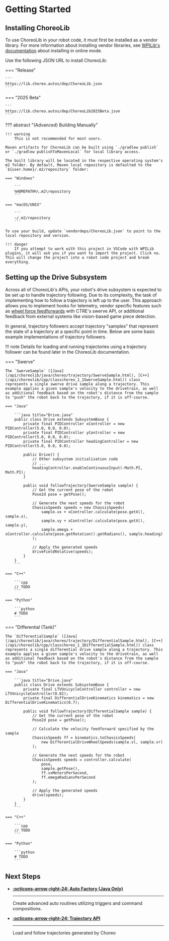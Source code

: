 # Getting Started

## Installing ChoreoLib

To use ChoreoLib in your robot code, it must first be installed as a vendor library. For more information about installing vendor libraries, see [WPILib's documentation](https://docs.wpilib.org/en/stable/docs/software/vscode-overview/3rd-party-libraries.html#installing-libraries) about installing in online mode. 

Use the following JSON URL to install ChoreoLib:

=== "Release"

    ```
    https://lib.choreo.autos/dep/ChoreoLib.json
    ```

=== "2025 Beta"

    ```
    https://lib.choreo.autos/dep/ChoreoLib2025Beta.json
    ```

??? abstract "(Advanced) Building Manually"

    !!! warning
        This is not recommended for most users.

    Maven artifacts for ChoreoLib can be built using `./gradlew publish` or `./gradlew publishToMavenLocal` for local library access.

    The built library will be located in the respective operating system's m2 folder. By default, Maven local repository is defaulted to the `${user.home}/.m2/repository` folder:

    === "Windows"

        ```
        %HOMEPATH%\.m2\repository
        ```

    === "macOS/UNIX"

        ```
        ~/.m2/repository
        ```

    To use your build, update `vendordeps/ChoreoLib.json` to point to the local repository and version.

    !!! danger
        If you attempt to work with this project in VSCode with WPILib plugins, it will ask you if you want to import the project. Click no. This will change the project into a robot code project and break everything.

## Setting up the Drive Subsystem

Across all of ChoreoLib's APIs, your robot's drive subsystem is expected to be set up to handle trajectory following. Due to its complexity, the task of implementing how to follow a trajectory is left up to the user. This approach allows you to implement hooks for telemetry, vendor specific features such as [wheel force feedforwards](https://github.com/CrossTheRoadElec/Phoenix6-Examples/blob/main/java/SwerveWithChoreo/src/main/java/frc/robot/subsystems/CommandSwerveDrivetrain.java#L196-L215) with CTRE's swerve API, or additional feedback from external systems like vision-based game piece detection.

In general, trajectory followers accept trajectory "samples" that represent the state of a trajectory at a specific point in time. Below are some basic example implementations of trajectory followers.

!!! note
    Details for loading and running trajectories using a trajectory follower can be found later in the ChoreoLib documentation.

=== "Swerve"

    The `SwerveSample` ([Java](/api/choreolib/java/choreo/trajectory/SwerveSample.html), [C++](/api/choreolib/cpp/classchoreo_1_1SwerveSample.html)) class represents a single swerve drive sample along a trajectory. This example applies a given sample's velocity to the drivetrain, as well as additional feedback based on the robot's distance from the sample to "push" the robot back to the trajectory, if it is off-course.

    === "Java"

        ```java title="Drive.java"
        public class Drive extends SubsystemBase {
            private final PIDController xController = new PIDController(5.0, 0.0, 0.0);
            private final PIDController yController = new PIDController(5.0, 0.0, 0.0);
            private final PIDController headingController = new PIDController(5.0, 0.0, 0.0);

            public Drive() {
                // Other subsystem initialization code
                // ...
                headingController.enableContinuousInput(-Math.PI, Math.PI);
            }

            public void followTrajectory(SwerveSample sample) {
                // Get the current pose of the robot
                Pose2d pose = getPose();

                // Generate the next speeds for the robot
                ChassisSpeeds speeds = new ChassisSpeeds(
                    sample.vx + xController.calculate(pose.getX(), sample.x),
                    sample.vy + xController.calculate(pose.getX(), sample.y),
                    sample.omega + xController.calculate(pose.getRotation().getRadians(), sample.heading)
                );
    
                // Apply the generated speeds
                driveFieldRelative(speeds);
            }
        }
        ```

    === "C++"

        ```cpp
        // TODO
        ```

    === "Python"

        ```python
        # TODO
        ```

=== "Differential (Tank)"

    The `DifferentialSample` ([Java](/api/choreolib/java/choreo/trajectory/DifferentialSample.html), [C++](/api/choreolib/cpp/classchoreo_1_1DifferentialSample.html)) class represents a single differential drive sample along a trajectory. This example applies a given sample's velocity to the drivetrain, as well as additional feedback based on the robot's distance from the sample to "push" the robot back to the trajectory, if it is off-course.

    === "Java"

        ```java title="Drive.java"
        public class Drive extends SubsystemBase {
            private final LTVUnicycleController controller = new LTVUnicycleController(0.02);
            private final DifferentialDriveKinematics kinematics = new DifferentialDriveKinematics(0.7);

            public void followTrajectory(DifferentialSample sample) {
                // Get the current pose of the robot
                Pose2d pose = getPose();

                // Calculate the velocity feedforward specified by the sample
                ChassisSpeeds ff = kinematics.toChassisSpeeds(
                    new DifferentialDriveWheelSpeeds(sample.vl, sample.vr)
                );

                // Generate the next speeds for the robot
                ChassisSpeeds speeds = controller.calculate(
                    pose,
                    sample.getPose(),
                    ff.vxMetersPerSecond,
                    ff.omegaRadiansPerSecond
                );

                // Apply the generated speeds
                drive(speeds);
            }
        }
        ```

    === "C++"

        ```cpp
        // TODO
        ```

    === "Python"

        ```python
        # TODO
        ```

## Next Steps

<div class="grid cards" markdown>

-   __[:octicons-arrow-right-24: Auto Factory (Java Only)](./auto-factory.md)__

    ---

    Create advanced auto routines utilizing triggers and command compositions.

-   __[:octicons-arrow-right-24: Trajectory API](./trajectory-api.md)__

    ---

    Load and follow trajectories generated by Choreo

</div>
